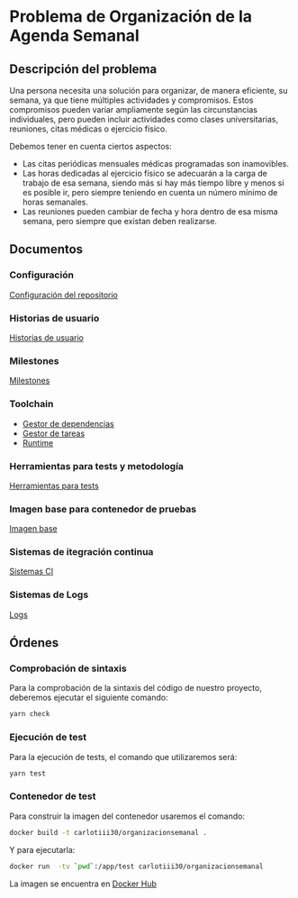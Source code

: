 # Problema de Organización de la Agenda Semanal

## Descripción del problema

Una persona necesita una solución para organizar, de manera eficiente, su semana, ya
que tiene múltiples actividades y compromisos. Estos compromisos pueden
variar ampliamente según las circunstancias individuales, pero pueden incluir
actividades como clases universitarias, reuniones, citas médicas o ejercicio físico.

Debemos tener en cuenta ciertos aspectos:
- Las citas periódicas mensuales médicas programadas son inamovibles.
- Las horas dedicadas al ejercicio físico se adecuarán a la carga de
trabajo de esa semana, siendo más si hay más tiempo libre y menos si es
posible ir, pero siempre teniendo en cuenta un número mínimo de horas
semanales.
- Las reuniones pueden cambiar de fecha y hora dentro de esa misma semana,
pero siempre que existan deben realizarse.


## Documentos

### Configuración
[Configuración del repositorio](https://github.com/carlotiii30/organizacionSemanal/blob/Objetivo-0/configuracion.png)

### Historias de usuario
[Historias de usuario](./docs/historias_usuario.md)

### Milestones
[Milestones](./docs/milestones.md)

### Toolchain
* [Gestor de dependencias](./docs/gestor_dependencias.md)
* [Gestor de tareas](./docs/gestor_tareas.md)
* [Runtime](./docs/runtime.md)

### Herramientas para tests y metodología
[Herramientas para tests](./docs/herramientas_test.md)

### Imagen base para contenedor de pruebas
[Imagen base](./docs/imagen_base.md)

### Sistemas de itegración continua
[Sistemas CI](./docs/ci.md)

### Sistemas de Logs
[Logs](./docs/logs.md)

## Órdenes

### Comprobación de sintaxis
Para la comprobación de la sintaxis del código de nuestro proyecto, deberemos
ejecutar el siguiente comando:
```bash
yarn check
```

### Ejecución de test
Para la ejecución de tests, el comando que utilizaremos será:
```bash
yarn test
```

### Contenedor de test
Para construir la imagen del contenedor usaremos el comando:
```bash
docker build -t carlotiii30/organizacionsemanal .
```

Y para ejecutarla:
```bash
docker run  -tv `pwd`:/app/test carlotiii30/organizacionsemanal
```

La imagen se encuentra en [Docker Hub](https://hub.docker.com/r/carlotiii30/organizacionsemanal)